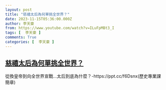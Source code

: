 ```yaml
---
layout: post
title: "慈禧太后為何單挑全世界？"
date: 2023-11-15T05:36:00.000Z
author: 李天豪
from: https://www.youtube.com/watch?v=ILuFpMBt3_I
tags: [  李天豪 ]
comments: True
categories: [  李天豪 ]
---
```

<!--1700026560000-->
[慈禧太后為何單挑全世界？](https://www.youtube.com/watch?v=ILuFpMBt3_I)
------

<div>
從換皇帝到向全世界宣戰...太后到底為什麼？-https://ppt.cc/f6Dsnx(歷史專業課簡章)
</div>
